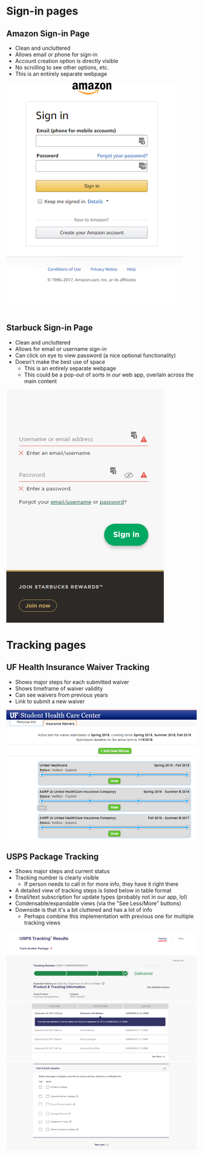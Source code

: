 
# Sign-in pages

## Amazon Sign-in Page
- Clean and uncluttered
- Allows email or phone for sign-in
- Account creation option is directly visible
- No scrolling to see other options, etc.
- This is an entirely separate webpage

![](Signin/Signin_Amazon.PNG)

## Starbuck Sign-in Page
- Clean and uncluttered
- Allows for email or username sign-in
- Can click on eye to view password (a nice optional functionality)
- Doesn't make the best use of space
  - This is an entirely separate webpage
  - This could be a pop-out of sorts in *our* web app, overlain across the main content

![](Signin/Signin_Starbucks.PNG)


# Tracking pages

## UF Health Insurance Waiver Tracking
- Shows major steps for each submitted waiver
- Shows timeframe of waiver validity
- Can see waivers from previous years
- Link to submit a new waiver

![](Tracking/Tracking_Waiver_1.PNG)

## USPS Package Tracking
- Shows major steps and current status
- Tracking number is clearly visible
  - If person needs to call in for more info, they have it right there
- A detailed view of tracking steps is listed below in table format
- Email/text subscription for update types (probably not in our app, lol)
- Condensable/expandable views (via the "See Less/More" buttons)
- Downside is that it's a bit cluttered and has a lot of info
  - Perhaps combine this implementation with previous one for multiple tracking views

![](Tracking/Tracking_UPS_1.PNG)
![](Tracking/Tracking_UPS_2.PNG)
![](Tracking/Tracking_UPS_3.PNG)
